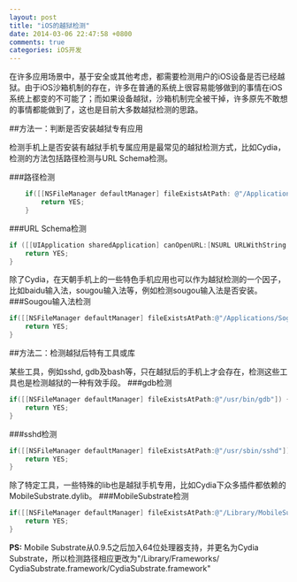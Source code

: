 ```yaml
---
layout: post
title: "iOS的越狱检测"
date: 2014-03-06 22:47:58 +0800
comments: true
categories: iOS开发
---
```

在许多应用场景中，基于安全或其他考虑，都需要检测用户的iOS设备是否已经越狱。由于iOS沙箱机制的存在，许多在普通的系统上很容易能够做到的事情在iOS系统上都变的不可能了；而如果设备越狱，沙箱机制完全被干掉，许多原先不敢想的事情都能做到了，这也是目前大多数越狱检测的思路。

##方法一：判断是否安装越狱专有应用

检测手机上是否安装有越狱手机专属应用是最常见的越狱检测方式，比如Cydia，检测的方法包括路径检测与URL Schema检测。

###路径检测

```objective-c
    if([[NSFileManager defaultManager] fileExistsAtPath: @"/Applications/Cydia.app"]) {
        return YES;
    }
```
###URL Schema检测

```objective-c
if ([[UIApplication sharedApplication] canOpenURL:[NSURL URLWithString:@"cydia://"]]) {
    return YES;
}
```
除了Cydia，在天朝手机上的一些特色手机应用也可以作为越狱检测的一个因子，比如baidu输入法，sougou输入法等，例如检测sougou输入法是否安装。
###Sougou输入法检测

```objective-c
if([[NSFileManager defaultManager] fileExistsAtPath:@"/Applications/SogouSettings.app"]) {
    return YES;
}
```

##方法二：检测越狱后特有工具或库

某些工具，例如sshd, gdb及bash等，只在越狱后的手机上才会存在，检测这些工具也是检测越狱的一种有效手段。
###gdb检测
```objective-c
if([[NSFileManager defaultManager] fileExistsAtPath:@"/usr/bin/gdb"]) {
    return YES;
}
```
###sshd检测
```objective-c
if([[NSFileManager defaultManager] fileExistsAtPath:@"/usr/sbin/sshd"]) {
    return YES;
}
```
除了特定工具，一些特殊的lib也是越狱手机专用，比如Cydia下众多插件都依赖的MobileSubstrate.dylib。
###MobileSubstrate检测
```objective-c
if([[NSFileManager defaultManager] fileExistsAtPath:@"/Library/MobileSubstrate/MobileSubstrate.dylib"]) {
    return YES;
}
```
**PS:** Mobile Substrate从0.9.5之后加入64位处理器支持，并更名为Cydia Substrate，所以检测路径相应更改为"/Library/Frameworks/ CydiaSubstrate.framework/CydiaSubstrate.framework"
